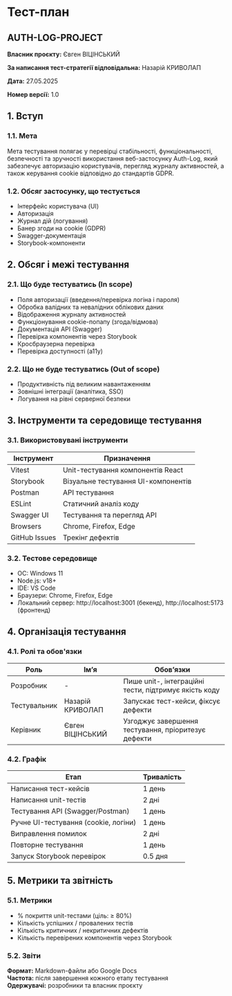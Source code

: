 # Тест-план

## AUTH-LOG-PROJECT

**Власник проєкту:** Євген ВІЦІНСЬКИЙ

**За написання тест-стратегії відповідальна:** Назарій КРИВОЛАП

**Дата:** 27.05.2025

**Номер версії:** 1.0

## 1. Вступ

### 1.1. Мета

Мета тестування полягає у перевірці стабільності, функціональності, безпечності та зручності використання веб-застосунку Auth-Log, який забезпечує авторизацію користувачів, перегляд журналу активностей, а також керування cookie відповідно до стандартів GDPR.

### 1.2. Обсяг застосунку, що тестується

- Інтерфейс користувача (UI)
- Авторизація
- Журнал дій (логування)
- Банер згоди на cookie (GDPR)
- Swagger-документація
- Storybook-компоненти

## 2. Обсяг і межі тестування

### 2.1. Що буде тестуватись (In scope)

- Поля авторизації (введення/перевірка логіна і пароля)
- Обробка валідних та невалідних облікових даних
- Відображення журналу активностей
- Функціонування cookie-попапу (згода/відмова)
- Документація API (Swagger)
- Перевірка компонентів через Storybook
- Кросбраузерна перевірка
- Перевірка доступності (a11y)

### 2.2. Що не буде тестуватись (Out of scope)

- Продуктивність під великим навантаженням
- Зовнішні інтеграції (аналітика, SSO)
- Логування на рівні серверної безпеки

## 3. Інструменти та середовище тестування

### 3.1. Використовувані інструменти

| Інструмент    | Призначення                         |
| ------------- | ----------------------------------- |
| Vitest        | Unit-тестування компонентів React   |
| Storybook     | Візуальне тестування UI-компонентів |
| Postman       | API тестування                      |
| ESLint        | Статичний аналіз коду               |
| Swagger UI    | Тестування та перегляд API          |
| Browsers      | Chrome, Firefox, Edge               |
| GitHub Issues | Трекінг дефектів                    |

### 3.2. Тестове середовище

- ОС: Windows 11
- Node.js: v18+
- IDE: VS Code
- Браузери: Chrome, Firefox, Edge
- Локальний сервер: http://localhost:3001 (бекенд), http://localhost:5173 (фронтенд)

## 4. Організація тестування

### 4.1. Ролі та обов'язки

| Роль         | Ім’я             | Обов’язки                                             |
| ------------ | ---------------- | ----------------------------------------------------- |
| Розробник    | -                | Пише unit-, інтеграційні тести, підтримує якість коду |
| Тестувальник | Назарій КРИВОЛАП | Запускає тест-кейси, фіксує дефекти                   |
| Керівник     | Євген ВІЦІНСЬКИЙ | Узгоджує завершення тестування, пріоритезує дефекти   |

### 4.2. Графік

| Етап                                 | Тривалість |
| ------------------------------------ | ---------- |
| Написання тест-кейсів                | 1 день     |
| Написання unit-тестів                | 2 дні      |
| Тестування API (Swagger/Postman)     | 1 день     |
| Ручне UI-тестування (cookie, логіни) | 1 день     |
| Виправлення помилок                  | 2 дні      |
| Повторне тестування                  | 1 день     |
| Запуск Storybook перевірок           | 0.5 дня    |

## 5. Метрики та звітність

### 5.1. Метрики

- % покриття unit-тестами (ціль: ≥ 80%)
- Кількість успішних / провалених тестів
- Кількість критичних / некритичних дефектів
- Кількість перевірених компонентів через Storybook

### 5.2. Звіти

**Формат:** Markdown-файли або Google Docs  
**Частота:** після завершення кожного етапу тестування  
**Одержувачі:** розробники та власник проєкту
